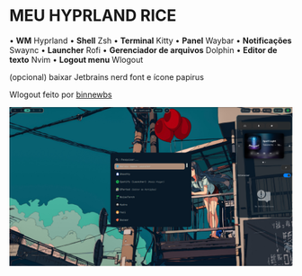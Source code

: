 # MEU HYPRLAND RICE

• **WM** Hyprland
• **Shell** Zsh
• **Terminal** Kitty
• **Panel** Waybar
• **Notificações** Swaync
• **Launcher** Rofi
• **Gerenciador de arquivos** Dolphin
• **Editor de texto** Nvim
• **Logout menu** Wlogout

(opcional) baixar Jetbrains nerd font e ícone papirus

Wlogout feito por [binnewbs](https://github.com/binnewbs/arch-hyprland)

![Meu desktop com Hyprland](/assets/screenshots/Screenshot-1.png)




